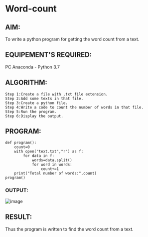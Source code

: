# Word-count
## AIM:
To write a python program for getting the word count from a text.
## EQUIPEMENT'S REQUIRED: 
PC
Anaconda - Python 3.7
## ALGORITHM: 
```
Step 1:Create a file with .txt file extension.
Step 2:Add some texts in that file.
Step 3:Create a python file.
Step 4:Write a code to count the number of words in that file.
Step 5:Run the program.
Step 6:Display the output.
```
## PROGRAM:
```
def program():
    count=0
    with open("text.txt","r") as f:
        for data in f:
            words=data.split()
            for word in words:
                count+=1
    print("Total number of words:",count)
program()
```

### OUTPUT:
![image](https://github.com/srisrisaranya/Word-count/assets/148516638/c320ac69-86a0-49b8-8581-259316df9f54)



## RESULT:
Thus the program is written to find the word count from a text.
